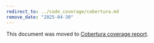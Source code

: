 ```yaml
---
redirect_to: ../code_coverage/cobertura.md
remove_date: "2025-04-30"
---
```


<!-- markdownlint-disable -->
<!-- vale off -->

This document was moved to [Cobertura coverage report](../code_coverage/cobertura.md).

<!-- This redirect file can be deleted after 2025-04-30. -->
<!-- Redirects that point to other docs in the same project expire in three months. -->
<!-- Redirects that point to docs in a different project or site (for example, link is not relative and starts with `https:`) expire in one year. -->
<!-- Before deletion, see: https://docs.gitlab.com/ee/development/documentation/redirects.html -->
